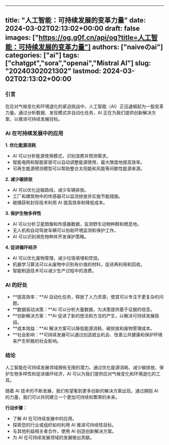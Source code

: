 
---
title: "人工智能：可持续发展的变革力量"
date: 2024-03-02T02:13:02+00:00
draft: false
images: ["https://og.g0f.cn/api/og?title=人工智能：可持续发展的变革力量"]
authors: ["naiveのai"]
categories: ["ai"]
tags: ["chatgpt","sora","openai","Mistral AI"]
slug: "20240302021302"
lastmod: 2024-03-02T02:13:02+00:00
---
### 引言

在应对气候变化和环境退化的紧迫挑战中，人工智能（AI）正迅速崛起为一股变革力量。通过分析数据、发现模式并自动化任务，AI 正在为我们提供创新解决方案，以推进可持续发展目标。

### AI 在可持续发展中的应用

**1. 优化能源消耗**

* AI 可以分析能源使用模式，识别浪费并预测需求。
* 智能电网和智能家居可以自动调整能源使用，最大限度地提高效率。
* 可再生能源预测模型可以帮助整合太阳能和风能等间歇性能源来源。

**2. 减少碳排放**

* AI 可以优化运输路线，减少车辆排放。
* 工厂和建筑物中的传感器可以监测排放并实施节能措施。
* 碳捕获和封存技术利用 AI 提高效率和降低成本。

**3. 保护生物多样性**

* AI 可以分析卫星图像和传感器数据，监测野生动物种群和栖息地。
* 无人机和自动驾驶车辆可以协助环境监测和保护工作。
* AI 可以识别濒危物种并开发保护策略。

**4. 促进循环经济**

* AI 可以优化废物管理，减少垃圾填埋和焚烧。
* 机器学习算法可以从废物中识别有价值的材料，促进再利用和回收。
* 智能制造技术可以减少生产过程中的浪费。

### AI 的好处

* **提高效率：**AI 自动化任务，释放了人力资源，使其可以专注于更复杂的问题。
* **数据驱动决策：**AI 可以分析大量数据，为决策提供基于证据的信息。
* **创新解决方案：**AI 促进了新的想法和方法的产生，以解决可持续发展挑战。
* **成本效益：**AI 解决方案可以降低能源消耗、碳排放和废物管理成本。
* **社会影响：**可持续发展可以通过创造就业机会、改善公共健康和保护环境来产生积极的社会影响。

### 结论

人工智能在可持续发展领域拥有无限的潜力。通过优化能源消耗、减少碳排放、保护生物多样性和促进循环经济，AI 可以为我们提供应对气候变化和环境退化的工具。

随着 AI 技术的不断发展，我们有望看到更多创新的解决方案出现。通过拥抱 AI 的力量，我们可以共同建立一个更加可持续和繁荣的未来。

**行动步骤：**

* 了解 AI 在可持续发展中的应用。
* 探索您的行业或组织如何利用 AI 推进可持续性目标。
* 与其他利益相关者合作，使用 AI 创造创新解决方案。
* 为 AI 在可持续发展领域的发展做出贡献。